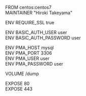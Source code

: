 FROM centos:centos7  
MAINTAINER "Hiroki Takeyama"

ENV REQUIRE_SSL true

ENV BASIC_AUTH_USER user  
ENV BASIC_AUTH_PASSWORD user

ENV PMA_HOST mysql  
ENV PMA_PORT 3306  
ENV PMA_USER user  
ENV PMA_PASSWORD user

VOLUME /dump

EXPOSE 80  
EXPOSE 443
